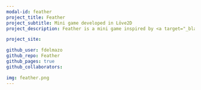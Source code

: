 ```yaml
---
modal-id: feather
project_title: Feather
project_subtitle: Mini game developed in Löve2D
project_description: Feather is a mini game inspired by <a target="_blank" href=http://www.celestegame.com/>Celeste</a>. It's purpose is to visualize the <a target="_blank" href='http://davidvago.bwh.harvard.edu/the-floating-feather-meditation-technique/'>floating feather meditation technique</a>, a technique designed to relax and reduce anxiety.

project_site: 

github_user: fdelmazo
github_repo: Feather
github_pages: true
github_collaborators:

img: feather.png
---
```

